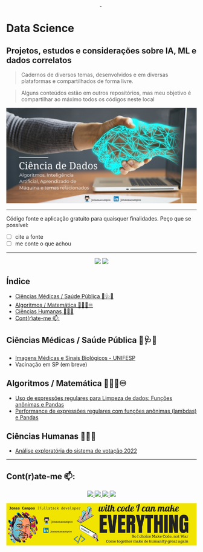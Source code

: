 <p align="center">
   <a href='https://github.com/jonasaacampos'>
      <img alt="" src="https://img.shields.io/static/v1?color=blue&label=r&message=rstudio&style=for-the-badge&logo=r"/>
    </a>
      <img alt="" src="https://img.shields.io/static/v1?color=green&label=python&message=programing&style=for-the-badge&logo=python"/>
    </a>
      <img alt="" src="https://img.shields.io/static/v1?color=blue&label=mysql&message=database&style=for-the-badge&logo=mysql"/>
    </a>
</p>

<h1>Data Science</h1>
<h2>Projetos, estudos e considerações sobre IA, ML e dados correlatos</h2>

> Cadernos de diversos temas, desenvolvidos e em diversas plataformas e compartilhados de forma livre.

 
> Alguns conteúdos estão em outros repositórios, mas meu objetivo é compartilhar ao máximo todos os códigos neste local

![Data Science cover repo](img/cover-repo-small-projects-data-science.png)

---

Código fonte e aplicação gratuito para quaisquer finalidades. Peço que se possível:

- [ ] cite a fonte
- [ ] me conte o que achou

-------------

<p align="center">
<a href='https://github.com/jonasaacampos'><img src='https://img.shields.io/badge/feito%20com%20%E2%9D%A4%20por-jaac-cyan'></a>
<a href='https://www.linkedin.com/in/jonasaacampos'><img src='https://img.shields.io/badge/LinkedIn-Profile-informational?style=flat&logo=linkedin&logoColor=white&color=0D76A8'></a>
</p>

<h2>Índice</h2>

- [Ciências Médicas / Saúde Pública 🧬🩺💉](#ciências-médicas--saúde-pública-)
- [Algoritmos / Matemática 🧮👩‍🔬♾️](#algoritmos--matemática-️)
- [Ciências Humanas 🧭💡🤔](#ciências-humanas-)
- [Cont(r)ate-me 📫:](#contrate-me-)



## Ciências Médicas / Saúde Pública 🧬🩺💉

- [Imagens Médicas e Sinais Biológicos - UNIFESP](UNIFESP-imagens-medicas-e-sinais-biologicos.ipynb)
- Vacinação em SP (em breve)

## Algoritmos / Matemática 🧮👩‍🔬♾️

- [Uso de expressões regulares para Limpeza de dados: Funções anônimas e Pandas](uso-de-express-es-regulares-no-tratamento-de-dados.ipynb)
- [Performance de expressões regulares com funções anônimas (lambdas) e Pandas](performance-de-regex-lambdas-vs-pandas.ipynb)
  
## Ciências Humanas 🧭💡🤔

- [ Análise exploratória do sistema de votação 2022](analise-exploratoria-do-sistema-de-votacao-2022.ipynb)


-----------

## Cont(r)ate-me 📫:

<p align='center'>
  <a href='https://github.com/jonasaacampos'>
    <img src='https://img.shields.io/badge/GitHub-100000?style=for-the-badge&logo=github&logoColor=white'/>
  </a>
  <a href='https://www.linkedin.com/in/jonasaacampos/'>
    <img src='https://img.shields.io/badge/LinkedIn-0077B5?style=for-the-badge&logo=linkedin&logoColor=white'/>
  </a>
   <a href='https://dev.to/jonasaacampos'>
    <img src='https://img.shields.io/badge/dev.to-0A0A0A?style=for-the-badge&logo=devdotto&logoColor=white'/>
  </a>
    <a href='https://www.buymeacoffee.com/jaac.dev'>
    <img src='https://img.shields.io/badge/Buy_Me_A_Coffee-FFDD00?style=for-the-badge&logo=buy-me-a-coffee&logoColor=black'/>
  </a>
</p>

![jonasaacampos header](https://raw.githubusercontent.com/jonasaacampos/jonasaacampos/master/img/banner2.png)
